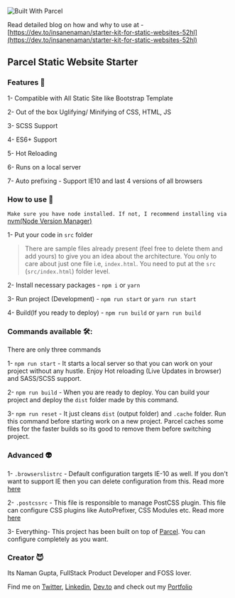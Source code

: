 ![Built With Parcel](https://img.shields.io/badge/Built%20With-Parcel-yellow?style=for-the-badge)

Read detailed blog on how and why to use at - [https://dev.to/insanenaman/starter-kit-for-static-websites-52hl](https://dev.to/insanenaman/starter-kit-for-static-websites-52hl)

## Parcel Static Website Starter

### Features 🚀

1- Compatible with All Static Site like Bootstrap Template

2- Out of the box Uglifying/ Minifying of CSS, HTML, JS

3- SCSS Support

4- ES6+ Support

5- Hot Reloading

6- Runs on a local server

7- Auto prefixing - Support IE10 and last 4 versions of all browsers

### How to use 🧐

`Make sure you have node installed. If not, I recommend installing via` [nvm(Node Version Manager)](https://github.com/nvm-sh/nvm)

1- Put your code in `src` folder

> There are sample files already present (feel free to delete them and add yours) to give you an idea about the architecture. You only to care about just one file i.e, `index.html`. You need to put at the `src` (`src/index.html`) folder level.

2- Install necessary packages - `npm i` or `yarn`

3- Run project (Development) - `npm run start` or `yarn run start`

4- Build(If you ready to deploy) - `npm run build` or `yarn run build`

### Commands available 🛠:

There are only three commands

1- `npm run start` - It starts a local server so that you can work on your project without any hustle. Enjoy Hot reloading (Live Updates in browser) and SASS/SCSS support.

2- `npm run build` - When you are ready to deploy. You can build your project and deploy the `dist` folder made by this command.

3- `npm run reset` - It just cleans `dist` (output folder) and `.cache` folder. Run this command before starting work on a new project. Parcel caches some files for the faster builds so its good to remove them before switching project.

### Advanced 👽

1- `.browserslistrc` - Default configuration targets IE-10 as well. If you don't want to support IE then you can delete configuration from this. Read more [here](https://github.com/browserslist/browserslist#browserslist-)

2- `.postcssrc` - This file is responsible to manage PostCSS plugin. This file can configure CSS plugins like AutoPrefixer, CSS Modules etc. Read more [here](https://parceljs.org/css.html#postcss)

3- Everything- This project has been built on top of [Parcel](https://parceljs.org). You can configure completely as you want.

### Creator 😈

Its Naman Gupta, FullStack Product Developer and FOSS lover.

Find me on [Twitter](https://twitter.com/InsaneNaman), [Linkedin](https://linkedin.com/in/InsaneNaman), [Dev.to](https://dev.to/InsaneNaman) and check out my [Portfolio](https://insanenaman.com)
